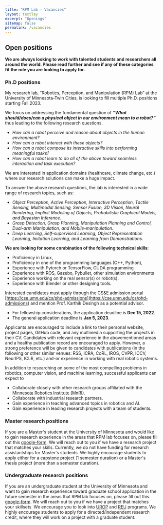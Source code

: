 ```yaml
---
title: "RPM Lab - Vacancies"
layout: textlay
excerpt: "Openings"
sitemap: false
permalink: /vacancies
---
```


## Open positions

**We are always looking to work with talented students and researchers all around the world. Please read further and see if any of these categories fit the role you are looking to apply for.**


### Ph.D positions 
My research lab, “Robotics, Perception, and Manipulation (RPM) Lab” at the University of Minnesota-Twin Cities, is looking to fill multiple Ph.D. positions starting Fall 2023.

We focus on addressing the fundamental question of _**“What should/does/can a physical object in our environment mean to a robot?”**_ thus leading to the following research questions.
- _How can a robot perceive and reason about objects in the human environment?_
- _How can a robot interact with these objects?_
- _How can a robot compose its interactive skills into performing meaningful tasks?_
- _How can a robot learn to do all of the above toward seamless interaction and task execution?_

We are interested in application domains (healthcare, climate change, etc.) where our research solutions can make a huge impact.  

To answer the above research questions, the lab is interested in a wide range of research topics, such as:
- _Object Perception, Active Perception, Interactive Perception, Tactile Sensing, Multimodal Sensing, Sensor Fusion, 3D Vision, Neural Rendering, Implicit Modeling of Objects, Probabilistic Graphical Models, and Bayesian Inference._
- _Grasp Detection, Grasp Planning, Manipulation Planning and Control, Dual-arm Manipulation, and Mobile-manipulation._
- _Deep Learning, Self-supervised Learning, Object Representation Learning, Imitation Learning, and Learning from Demonstrations._

**We are looking for some combination of the following technical skills:**
- Proficiency in Linux, 
- Proficiency in one of the programming languages (C++, Python), 
- Experience with Pytorch or TensorFlow, CUDA programming
- Experience with ROS, Gazebo, Pybullet, other simulation environments
- Experience working on the real sensor(s) or robot(s).
- Experience with Blender or other designing tools.

Interested candidates must apply through the CS&E admission portal [https://cse.umn.edu/cs/phd-admissions](https://cse.umn.edu/cs/phd-admissions) and mention Prof. Karthik Desingh as a potential advisor. 
- For fellowship considerations, the application deadline is **Dec 15, 2022**. 
- The general application deadline is **Jan 5, 2023**. 

Applicants are encouraged to include a link to their personal website, project pages, GitHub code, and any multimedia supporting the projects in their CV. Candidates with relevant experience in the abovementioned areas and a healthy publication record are encouraged to apply. However, a strong preference will be given to candidates with publications (in the following or other similar venues: RSS, ICRA, CoRL, IROS, CVPR, ICCV, NeurIPS, ICLR, etc.) and-or experience in working with real robotic systems. 

In addition to researching on some of the most compelling problems in robotics, computer vision, and machine learning, successful applicants can expect to 
- Collaborate closely with other research groups affiliated with the [Minnesota Robotics Institute (MnRI)](https://cse.umn.edu/mnri).
- Collaborate with industrial research partners.
- Gain experience in teaching advanced topics in robotics and AI.
- Gain experience in leading research projects with a team of students.

### Master research positions
If you are a Master's student at the University of Minnesota and would like to gain research experience in the areas that RPM lab focuses on, please fill out this [google-form](https://forms.gle/G3wX4ty8zEZsDfJTA). We will reach out to you if we have a research project that matches your skills. 
Currently, we do not have funding for research assistantships for Master's students. We highly encourage students to apply either for a capstone project (1 semester duration) or a Master's thesis project (more than a semester duration). 

### Undergraduate research positions
If you are an undergraduate student at the University of Minnesota and want to gain research experience toward graduate school application in the future semester in the areas that RPM lab focuses on, please fill out this [google-form](https://forms.gle/G3wX4ty8zEZsDfJTA). We will reach out to you if we have a project that matches your skillsets. We encourage you to look into [UROP](https://ugresearch.umn.edu/opportunities/urop) and [REU](https://www.nsf.gov/crssprgm/reu/) programs. We highly encourage students to apply for a directed/independent research credit, where they will work on a project with a graduate student. 


<!-- <figure>
<img src="{{ site.url }}{{ site.baseurl }}/images/picpic/Gallery/DSC_0696.jpg" width="95%">
</figure> -->
